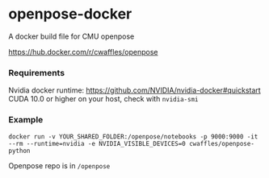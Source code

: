 # openpose-docker
A docker build file for CMU openpose

https://hub.docker.com/r/cwaffles/openpose

### Requirements
Nvidia docker runtime: https://github.com/NVIDIA/nvidia-docker#quickstart
CUDA 10.0 or higher on your host, check with `nvidia-smi`

### Example
`docker run -v YOUR_SHARED_FOLDER:/openpose/notebooks -p 9000:9000 -it --rm --runtime=nvidia -e NVIDIA_VISIBLE_DEVICES=0 cwaffles/openpose-python`

Openpose repo is in `/openpose`
